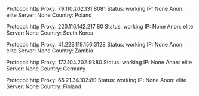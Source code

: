 Protocol: http
Proxy: 79.110.202.131:8081
Status: working
IP: None
Anon: elite
Server: None
Country: Poland

Protocol: http
Proxy: 220.116.142.217:80
Status: working
IP: None
Anon: elite
Server: None
Country: South Korea

Protocol: http
Proxy: 41.223.119.156:3128
Status: working
IP: None
Anon: elite
Server: None
Country: Zambia

Protocol: http
Proxy: 172.104.202.91:80
Status: working
IP: None
Anon: elite
Server: None
Country: Germany

Protocol: http
Proxy: 65.21.34.102:80
Status: working
IP: None
Anon: elite
Server: None
Country: Finland

